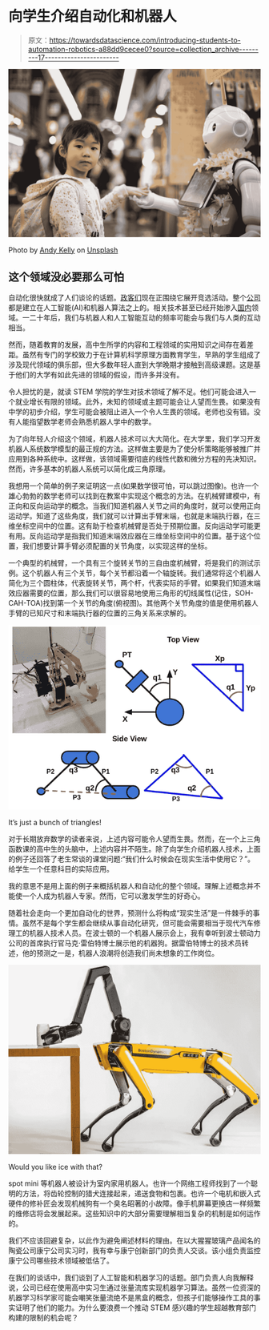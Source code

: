 # 向学生介绍自动化和机器人

> 原文：<https://towardsdatascience.com/introducing-students-to-automation-robotics-a88dd9cecee0?source=collection_archive---------17----------------------->

![](img/954cc51d6757035b649b685986eaf156.png)

Photo by [Andy Kelly](https://unsplash.com/@askkell?utm_source=medium&utm_medium=referral) on [Unsplash](https://unsplash.com?utm_source=medium&utm_medium=referral)

## 这个领域没必要那么可怕

自动化很快就成了人们谈论的话题。[政客们](https://www.bloomberg.com/opinion/articles/2019-03-12/andrew-yang-s-presidential-campaign-could-shape-democratic-party)现在正围绕它展开竞选活动。整个[公司](https://money.usnews.com/investing/stock-market-news/slideshows/artificial-intelligence-stocks-the-10-best-ai-companies)都是建立在人工智能(AI)和机器人算法之上的。相关技术甚至已经开始渗入[国内](http://www.moley.com/)领域。一二十年后，我们与机器人和人工智能互动的频率可能会与我们与人类的互动相当。

然而，随着教育的发展，高中生所学的内容和工程领域的实用知识之间存在着差距。虽然有专门的学校致力于在计算机科学原理方面教育学生，早熟的学生组成了涉及现代领域的俱乐部，但大多数年轻人直到大学晚期才接触到高级课题。这是基于他们的大学有如此先进的领域的假设，而许多并没有。

令人担忧的是，就读 STEM 学院的学生对技术领域了解不足。他们可能会进入一个就业增长有限的领域。此外，未知的领域或主题可能会让人望而生畏。如果没有中学的初步介绍，学生可能会被阻止进入一个令人生畏的领域。老师也没有错。没有人能指望数学老师会熟悉机器人学中的数学。

为了向年轻人介绍这个领域，机器人技术可以大大简化。在大学里，我们学习开发机器人系统数学模型的最正规的方法。这样做主要是为了使分析策略能够被推广并应用到各种系统中。这样做，该领域需要彻底的线性代数和微分方程的先决知识。然而，许多基本的机器人系统可以简化成三角原理。

我想用一个简单的例子来证明这一点(如果数学很可怕，可以跳过图像)。也许一个雄心勃勃的数学老师可以找到在教案中实现这个概念的方法。在机械臂建模中，有正向和反向运动学的概念。当我们知道机器人关节之间的角度时，就可以使用正向运动学。知道了这些角度，我们就可以计算出手臂末端，也就是末端执行器，在三维坐标空间中的位置。这有助于检查机械臂是否处于预期位置。反向运动学可能更有用。反向运动学是指我们知道末端效应器在三维坐标空间中的位置。基于这个位置，我们想要计算手臂必须配置的关节角度，以实现这样的坐标。

一个典型的机械臂，一个具有三个旋转关节的三自由度机械臂，将是我们的测试示例。这个机器人有三个关节，每个关节都沿着一个轴旋转。我们通常将这个机器人简化为三个圆柱体，代表旋转关节，两个杆，代表实际的手臂。如果我们知道末端效应器需要的位置，那么我们可以很容易地使用三角形的切线属性(记住，SOH-CAH-TOA)找到第一个关节的角度(俯视图)。其他两个关节角度的值是使用机器人手臂的已知尺寸和末端执行器的位置的三角关系来求解的。

![](img/aa8a2c2d19d0cccbd284bd13d898aae3.png)

It’s just a bunch of triangles!

对于长期放弃数学的读者来说，上述内容可能令人望而生畏。然而，在一个上三角函数课的高中生的头脑中，上述内容并不陌生。除了向学生介绍机器人技术，上面的例子还回答了老生常谈的课堂问题:“我们什么时候会在现实生活中使用它？”。给学生一个任意科目的实际应用。

我的意思不是用上面的例子来概括机器人和自动化的整个领域。理解上述概念并不能使一个人成为机器人专家。然而，它可以激发学生的好奇心。

随着社会走向一个更加自动化的世界，预测什么将构成“现实生活”是一件棘手的事情。虽然不是每个学生都会继续从事自动化研究，但可能会需要相当于现代汽车修理工的机器人技术人员。在波士顿的一个机器人展示会上，我有幸听到波士顿动力公司的首席执行官马克·雷伯特博士展示他的机器狗。据雷伯特博士的技术员转述，他的预测之一是，机器人浪潮将创造我们尚未想象的工作岗位。

![](img/5191e76adb1d8c40337e19b13c830fa7.png)

Would you like ice with that?

spot mini 等机器人被设计为室内家用机器人。也许一个网络工程师找到了一个聪明的方法，将齿轮控制的猎犬连接起来，递送食物和包裹。也许一个电机和嵌入式硬件的修补匠会发现机械狗有一个臭名昭著的小故障。像手机屏幕更换店一样频繁的维修店将会发展起来。这些知识中的大部分需要理解相当复杂的机制是如何运作的。

我们不应该回避复杂，以此作为避免阐述材料的理由。在以大猩猩玻璃产品闻名的陶瓷公司康宁公司实习时，我有幸与康宁创新部门的负责人交谈。该小组负责监控康宁公司哪些技术领域被低估了。

在我们的谈话中，我们谈到了人工智能和机器学习的话题。部门负责人向我解释说，公司已经在使用高中实习生通过张量流库实现机器学习算法。虽然一位资深的机器学习科学家可能会嘲笑张量流绝不是黑盒的概念，但孩子们能够操作工具的事实证明了他们的能力。为什么要浪费一个推动 STEM 感兴趣的学生超越教育部门构建的限制的机会呢？